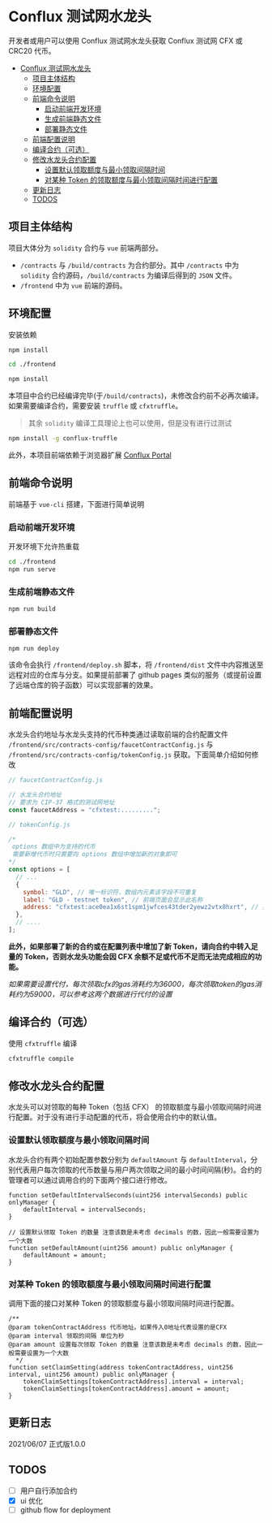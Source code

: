 # Conflux 测试网水龙头

开发者或用户可以使用 Conflux 测试网水龙头获取 Conflux 测试网 CFX 或 CRC20 代币。

- [Conflux 测试网水龙头](#conflux-测试网水龙头)
  - [项目主体结构](#项目主体结构)
  - [环境配置](#环境配置)
  - [前端命令说明](#前端命令说明)
    - [启动前端开发环境](#启动前端开发环境)
    - [生成前端静态文件](#生成前端静态文件)
    - [部署静态文件](#部署静态文件)
  - [前端配置说明](#前端配置说明)
  - [编译合约（可选）](#编译合约可选)
  - [修改水龙头合约配置](#修改水龙头合约配置)
    - [设置默认领取额度与最小领取间隔时间](#设置默认领取额度与最小领取间隔时间)
    - [对某种 Token 的领取额度与最小领取间隔时间进行配置](#对某种-token-的领取额度与最小领取间隔时间进行配置)
  - [更新日志](#更新日志)
  - [TODOS](#todos)

## 项目主体结构

项目大体分为 `solidity` 合约与 `vue` 前端两部分。

- `/contracts` 与 `/build/contracts` 为合约部分。其中 `/contracts` 中为 `solidity` 合约源码，`/build/contracts` 为编译后得到的 `JSON` 文件。
- `/frontend` 中为 `vue` 前端的源码。

## 环境配置

安装依赖

```bash
npm install

cd ./frontend

npm install
```

本项目中合约已经编译完毕(于`/build/contracts`)，未修改合约前不必再次编译。  
如果需要编译合约，需要安装 `truffle` 或 `cfxtruffle`。

> 其余 `solidity` 编译工具理论上也可以使用，但是没有进行过测试

```bash
npm install -g conflux-truffle
```

此外，本项目前端依赖于浏览器扩展 [Conflux Portal](https://portal.confluxnetwork.org/)

## 前端命令说明

前端基于 `vue-cli` 搭建，下面进行简单说明

### 启动前端开发环境

开发环境下允许热重载

```bash
cd ./frontend
npm run serve
```

### 生成前端静态文件

```bash
npm run build
```

### 部署静态文件

```
npm run deploy
```

该命令会执行 `/frontend/deploy.sh` 脚本，将 `/frontend/dist` 文件中内容推送至远程对应的仓库与分支。如果提前部署了 github pages 类似的服务（或提前设置了远端仓库的钩子函数）可以实现部署的效果。

## 前端配置说明

水龙头合约地址与水龙头支持的代币种类通过读取前端的合约配置文件 `/frontend/src/contracts-config/faucetContractConfig.js` 与 `/frontend/src/contracts-config/tokenConfig.js` 获取。下面简单介绍如何修改

```javascript
// faucetContractConfig.js

// 水龙头合约地址
// 要求为 CIP-37 格式的测试网地址
const faucetAddress = "cfxtest:.........";
```

```javascript
// tokenConfig.js

/*
 options 数组中为支持的代币
 需要新增代币时只需要向 options 数组中增加新的对象即可
*/
const options = [
  // ...
  {
    symbol: "GLD", // 唯一标识符，数组内元素该字段不可重复
    label: "GLD - testnet token", // 前端页面会显示此名称
    address: "cfxtest:ace0ea1x6st1spm1jwfces43tder2yewz2vtx8hxrt", // 要求为 CIP-37 格式的测试网地址
  },
  // ....
];
```

**此外，如果部署了新的合约或在配置列表中增加了新 Token，请向合约中转入足量的 Token，否则水龙头功能会因 CFX 余额不足或代币不足而无法完成相应的功能。**

*如果需要设置代付，每次领取cfx的gas消耗约为36000，每次领取token的gas消耗约为59000，可以参考这两个数据进行代付的设置*

## 编译合约（可选）

使用 `cfxtruffle` 编译

```bash
cfxtruffle compile
```

## 修改水龙头合约配置

水龙头可以对领取的每种 Token（包括 CFX） 的领取额度与最小领取间隔时间进行配置。对于没有进行手动配置的代币，将会使用合约中的默认值。

### 设置默认领取额度与最小领取间隔时间

水龙头合约有两个初始配置参数分别为 `defaultAmount` 与 `defaultInterval`，分别代表用户每次领取的代币数量与用户两次领取之间的最小时间间隔(秒)。合约的管理者可以通过调用合约的下面两个接口进行修改。

```solidity
function setDefaultIntervalSeconds(uint256 intervalSeconds) public onlyManager {
    defaultInterval = intervalSeconds;
}

// 设置默认领取 Token 的数量 注意该数是未考虑 decimals 的数，因此一般需要设置为一个大数
function setDefaultAmount(uint256 amount) public onlyManager {
    defaultAmount = amount;
}
```

### 对某种 Token 的领取额度与最小领取间隔时间进行配置

调用下面的接口对某种 Token 的领取额度与最小领取间隔时间进行配置。

```solidity
/**
@param tokenContractAddress 代币地址。如果传入0地址代表设置的是CFX
@param interval 领取的间隔 单位为秒
@param amount 设置每次领取 Token 的数量 注意该数是未考虑 decimals 的数，因此一般需要设置为一个大数
  */
function setClaimSetting(address tokenContractAddress, uint256 interval, uint256 amount) public onlyManager {
    tokenClaimSettings[tokenContractAddress].interval = interval;
    tokenClaimSettings[tokenContractAddress].amount = amount;
}
```

## 更新日志

2021/06/07 正式版1.0.0

## TODOS

- [ ] 用户自行添加合约
- [x] ui 优化
- [ ] github flow for deployment
